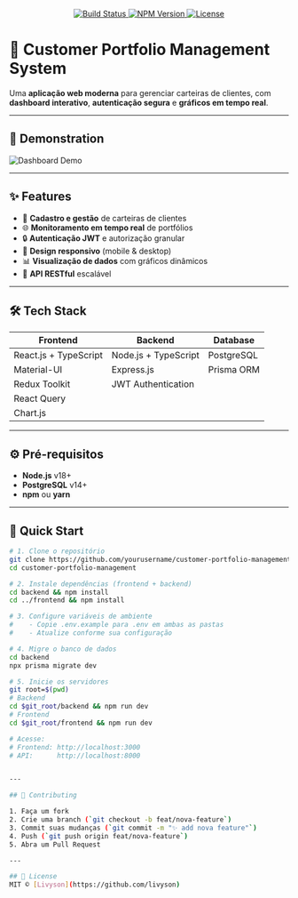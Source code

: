 <!-- README.md for Customer Portfolio Management System -->

<p align="center">
  <a href="https://github.com/yourusername/customer-portfolio-management/actions/workflows/ci.yml">
    <img src="https://img.shields.io/github/actions/workflow/status/yourusername/customer-portfolio-management/ci.yml?style=for-the-badge&color=blue&label=Build" alt="Build Status" />
  </a>
  <a href="https://www.npmjs.com/package/customer-portfolio-management">
    <img src="https://img.shields.io/npm/v/customer-portfolio-management?style=for-the-badge&color=orange&label=Version" alt="NPM Version" />
  </a>
  <a href="https://github.com/yourusername/customer-portfolio-management/blob/main/LICENSE">
    <img src="https://img.shields.io/github/license/yourusername/customer-portfolio-management?style=for-the-badge&color=green" alt="License" />
  </a>
</p>

# 🌟 Customer Portfolio Management System

Uma **aplicação web moderna** para gerenciar carteiras de clientes, com **dashboard interativo**, **autenticação segura** e **gráficos em tempo real**.

---

## 🎨 Demonstration
![Dashboard Demo](https://via.placeholder.com/800x400/FFFAE5/333333?text=Dashboard+Demo)

---

## ✨ Features

- 🚀 **Cadastro e gestão** de carteiras de clientes
- 🌐 **Monitoramento em tempo real** de portfólios
- 🔒 **Autenticação JWT** e autorização granular
- 📱 **Design responsivo** (mobile & desktop)
- 📊 **Visualização de dados** com gráficos dinâmicos
- 🔄 **API RESTful** escalável

---

## 🛠️ Tech Stack

| Frontend                   | Backend                            | Database        |
| -------------------------- | ---------------------------------- | --------------- |
| React.js + TypeScript      | Node.js + TypeScript               | PostgreSQL      |
| Material-UI                | Express.js                         | Prisma ORM      |
| Redux Toolkit              | JWT Authentication                 |                 |
| React Query                |                                    |                 |
| Chart.js                   |                                    |                 |

---

## ⚙️ Pré-requisitos

- **Node.js** v18+
- **PostgreSQL** v14+
- **npm** ou **yarn**

---

## 🚀 Quick Start

```bash
# 1. Clone o repositório
git clone https://github.com/yourusername/customer-portfolio-management.git
cd customer-portfolio-management

# 2. Instale dependências (frontend + backend)
cd backend && npm install
cd ../frontend && npm install

# 3. Configure variáveis de ambiente
#    - Copie .env.example para .env em ambas as pastas
#    - Atualize conforme sua configuração

# 4. Migre o banco de dados
cd backend
npx prisma migrate dev

# 5. Inicie os servidores
git root=$(pwd)
# Backend
cd $git_root/backend && npm run dev
# Frontend
cd $git_root/frontend && npm run dev

# Acesse:
# Frontend: http://localhost:3000
# API:      http://localhost:8000


---

## 🤝 Contributing

1. Faça um fork
2. Crie uma branch (`git checkout -b feat/nova-feature`)
3. Commit suas mudanças (`git commit -m "✨ add nova feature"`)
4. Push (`git push origin feat/nova-feature`)
5. Abra um Pull Request

---

## 📜 License
MIT © [Livyson](https://github.com/livyson)
